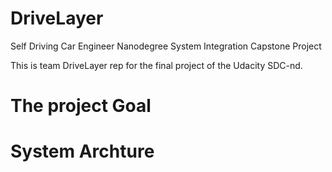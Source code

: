 

# DriveLayer
Self Driving Car Engineer Nanodegree System Integration Capstone Project

This is team DriveLayer rep for the final project of the Udacity SDC-nd. 


# The project Goal



# System Archture 